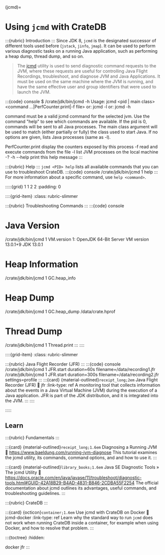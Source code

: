 (jcmd)=

# Using `jcmd` with CrateDB

:::{rubric} Introduction
:::
Since JDK 8, `jcmd` is the designated successor of different tools used before
(`jstack`, `jinfo`, `jmap`). It can be used to perform various diagnostic tasks
on a running Java application, such as performing a heap dump, thread dump, and
so on.

> The [jcmd] utility is used to send diagnostic command requests to the JVM,
where these requests are useful for controlling Java Flight Recordings,
troubleshoot, and diagnose JVM and Java Applications. It must be used on
the same machine where the JVM is running, and have the same effective user
and group identifiers that were used to launch the JVM.

:::{code} console
$ /crate/jdk/bin/jcmd -h
Usage: jcmd <pid | main class> <command ...|PerfCounter.print|-f file>
   or: jcmd -l
   or: jcmd -h

  command must be a valid jcmd command for the selected jvm.
  Use the command "help" to see which commands are available.
  If the pid is 0, commands will be sent to all Java processes.
  The main class argument will be used to match (either partially
  or fully) the class used to start Java.
  If no options are given, lists Java processes (same as -l).

  PerfCounter.print display the counters exposed by this process
  -f  read and execute commands from the file
  -l  list JVM processes on the local machine
  -? -h --help print this help message
:::


:::{rubric} Help
:::
`jcmd <PID> help` lists all available commands that you can use to troubleshoot
CrateDB.
:::{code} console
/crate/jdk/bin/jcmd 1 help
:::
For more information about a specific command, use `help <command>`.


:::::{grid} 1 1 2 2
:padding: 0

::::{grid-item}
:class: rubric-slimmer

:::{rubric} Troubleshooting Commands
:::
:::{code} console
# Java Version
/crate/jdk/bin/jcmd 1 VM.version
   1:
   OpenJDK 64-Bit Server VM version 13.0.1+9
   JDK 13.0.1

# Heap Information
/crate/jdk/bin/jcmd 1 GC.heap_info

# Heap Dump
/crate/jdk/bin/jcmd 1 GC.heap_dump /data/crate.hprof

# Thread Dump
/crate/jdk/bin/jcmd 1 Thread.print
:::
::::

::::{grid-item}
:class: rubric-slimmer

:::{rubric} Java Flight Recorder (JFR)
:::
:::{code} console
/crate/jdk/bin/jcmd 1 JFR.start duration=60s filename=/data/recording1.jfr
/crate/jdk/bin/jcmd 1 JFR.start duration=300s filename=/data/recording2.jfr settings=profile
:::
:::{card} {material-outlined}`receipt_long;2em` Java Flight Recorder (JFR)
:link: jfr
:link-type: ref
A monitoring tool that collects information about the events in a Java Virtual
Machine (JVM) during the execution of a Java application. JFR is part of the
JDK distribution, and it is integrated into the JVM.
:::
::::

:::::



## Learn

:::{rubric} Fundamentals
:::

:::{card} {material-outlined}`receipt_long;1.6em` Diagnosing a Running JVM
:link: https://www.baeldung.com/running-jvm-diagnose
This tutorial examines the jcmd utility, its commands, command options, and
and how to use it.
:::

:::{card} {material-outlined}`library_books;1.6em` Java SE Diagnostic Tools » The jcmd Utility
:link: https://docs.oracle.com/en/java/javase/11/troubleshoot/diagnostic-tools.html#GUID-42A18B29-B4AD-4831-B846-2CDBA55F2254
The official documentation about jcmd outlines its advantages, useful commands, and
troubleshooting guidelines.
:::

:::{rubric} CrateDB
:::

:::{card} {octicon}`container;1.6em` Use jcmd with CrateDB on Docker
:link: jcmd-docker
:link-type: ref
Learn why the standard way to run `jcmd` does not work when running CrateDB
inside a container, for example when using Docker, and how to resolve that
problem.
:::



:::{toctree}
:hidden:

docker
jfr
:::


[jcmd]: https://docs.oracle.com/en/java/javase/17/docs/specs/man/jcmd.html
